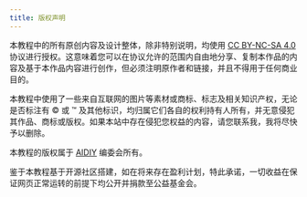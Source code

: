 ```yaml
---
title: 版权声明
---
```


本教程中的所有原创内容及设计整体，除非特别说明，均使用 [CC BY-NC-SA 4.0](https://creativecommons.org/licenses/by-nc-sa/4.0/) 协议进行授权。这意味着您可以在协议允许的范围内自由地分享、复制本作品的内容及基于本作品内容进行创作，但必须注明原作者和链接，并且不得用于任何商业目的。

本教程中使用了一些来自互联网的图片等素材或商标、标志及相关知识产权，无论是否标注有 © 或 ™ 及其他标识，均归属它们各自的权利持有人所有，并无意侵犯其作品、商标或版权。如果本站中存在侵犯您权益的内容，请您联系我，我将尽快予以删除。

本教程的版权属于 [AIDIY](https://aidiy.icu) 编委会所有。

鉴于本教程基于开源社区搭建，如在将来存在盈利计划，特此承诺，一切收益在保证网页正常运转的前提下均公开并捐款至公益基金会。
